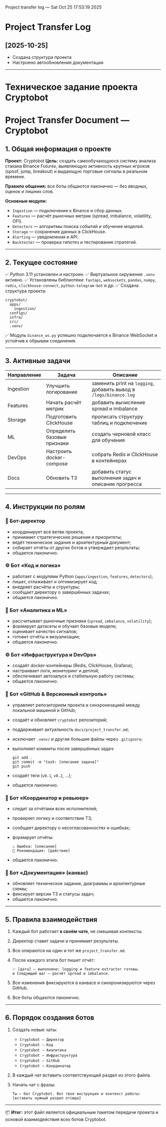 Project transfer log — Sat Oct 25 17:53:19     2025
# Project Transfer Log

## [2025-10-25]
- Создана структура проекта
- Настроено автообновление документации

---

# Техническое задание проекта Cryptobot
# Project Transfer Document — Cryptobot

## 1. Общая информация о проекте

**Проект:** Cryptobot
**Цель:** создать самообучающуюся систему анализа стакана Binance Futures, выявляющую активность крупных игроков (spoof, jump, breakout) и выдающую торговые сигналы в реальном времени.

**Правило общения:** все боты общаются лаконично — без вводных, оценок и лишних слов.

**Основные модули:**

* `Ingestion` — подключение к Binance и сбор данных.
* `Features` — расчёт рыночных метрик (spread, imbalance, volatility, OFI).
* `Detectors` — алгоритмы поиска событий и обучение моделей.
* `Storage` — сохранение данных в ClickHouse.
* `Alerting` — уведомления и API.
* `Backtester` — проверка гипотез и тестирование стратегий.

---

## 2. Текущее состояние

✅ Python 3.11 установлен и настроен.
✅ Виртуальное окружение `.venv` активно.
✅ Установлены библиотеки: `fastapi`, `websockets`, `pandas`, `numpy`, `redis`, `clickhouse-connect`, `python-telegram-bot` и др.
✅ Создана структура проекта:

```
cryptobot/
  apps/
    ingestion/
  configs/
  infra/
  src/
  .venv/
```

✅ Модуль `binance_ws.py` успешно подключается к Binance WebSocket и устойчив к обрывам соединения.

---

## 3. Активные задачи

| Направление | Задача                      | Описание                                                          |
| ----------- | --------------------------- | ----------------------------------------------------------------- |
| Ingestion   | Улучшить логирование        | заменить print на `logging`, добавить вывод в `/logs/binance.log` |
| Features    | Начать расчёт метрик        | добавить вычисление spread и imbalance                            |
| Storage     | Подготовить ClickHouse      | прописать структуру таблиц и подключение                          |
| ML          | Определить базовые признаки | создать черновой класс для обучения                               |
| DevOps      | Настроить docker-compose    | собрать Redis и ClickHouse в контейнерах                          |
| Docs        | Обновить ТЗ                 | добавить статус выполнения задач и описание прогресса             |

---

## 4. Инструкции по ролям

### 🧭 Бот-директор

* координирует все ветви проекта;
* принимает стратегические решения и приоритеты;
* ведёт техническое задание и архитектурный документ;
* собирает отчёты от других ботов и утверждает результаты;
* общается лаконично.

### ⚙️ Бот «Код и логика»

* работает с модулями Python (`apps/ingestion`, `features`, `detectors`);
* пишет, отлаживает и оптимизирует код;
* внедряет расчёты и структуры;
* сообщает директору о завершённых задачах;
* общается лаконично.

### 🧮 Бот «Аналитика и ML»

* рассчитывает рыночные признаки (`spread`, `imbalance`, `volatility`);
* формирует датасеты и обучает базовые модели;
* оценивает качество сигналов;
* готовит отчёты и визуализации;
* общается лаконично.

### ⚙️ Бот «Инфраструктура и DevOps»

* создаёт docker-контейнеры (Redis, ClickHouse, Grafana);
* настраивает логи, мониторинг и деплой;
* обеспечивает автозапуск и стабильную работу системы;
* общается лаконично.

### 🧩 Бот «GitHub & Версионный контроль»

* управляет репозиторием проекта и синхронизацией между локальной машиной и GitHub;
* создаёт и обновляет `cryptobot` репозиторий;
* поддерживает актуальность `docs/project_transfer.md`;
* исключает `.venv/` и другие большие файлы через `.gitignore`;
* выполняет коммиты после завершённых задач:

  ```
  git add .
  git commit -m "task: [описание задачи]"
  git push
  ```
* создаёт теги (`v0.1`, `v0.2`, ...);
* общается лаконично.

### 🧠 Бот «Координатор и ревьюер»

* следит за отчётами всех исполнителей;
* проверяет логику и соответствие ТЗ;
* сообщает директору о несогласованностях и ошибках;
* формирует отчёты:

  ```
  ⚠️ Ошибка: [описание]
  📍 Рекомендация: [действие]
  ```
* общается лаконично.

### 📘 Бот «Документация» (канвас)

* обновляет техническое задание, диаграммы и архитектурные схемы;
* фиксирует версии ТЗ и статусы задач;
* общается лаконично.

---

## 5. Правила взаимодействия

1. Каждый бот работает **в своём чате**, не смешивая контексты.
2. Директор ставит задачи и принимает результаты.
3. Все опираются на один и тот же `project_transfer.md`.
4. После каждого этапа бот пишет отчёт:

   ```
   ✅ [дата] — выполнено: logging и feature extractor готовы.
   ⚙️ Следующий шаг — расчёт spread и imbalance.
   ```
5. Все изменения фиксируются в канвасе и синхронизируются через GitHub.
6. Все боты общаются лаконично.

---

## 6. Порядок создания ботов

1. Создать новые чаты:

   * `Cryptobot — Директор`
   * `Cryptobot — Код`
   * `Cryptobot — Аналитика`
   * `Cryptobot — Инфраструктура`
   * `Cryptobot — GitHub`
   * `Cryptobot — Координатор`
2. В каждый чат вставить соответствующий раздел из этого файла.
3. Начать чат с фразы:

   ```
   Ты — бот Cryptobot. Вот твоя инструкция и контекст работы:
   [вставить нужный раздел отсюда]
   ```

---

📦 **Итог:** этот файл является официальным пакетом передачи проекта и основой взаимодействия всех ботов Cryptobot.
